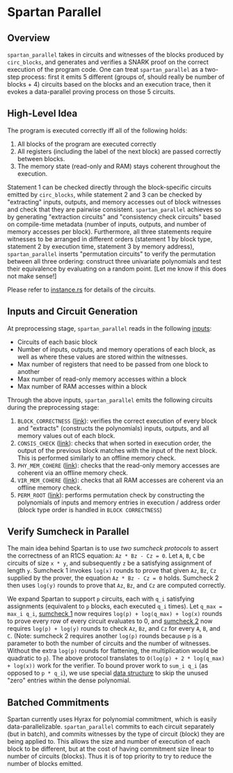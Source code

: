 # Spartan Parallel

## Overview
`spartan_parallel` takes in circuits and witnesses of the blocks produced by `circ_blocks`, and generates and verifies a SNARK proof on the correct execution of the program code. One can treat `spartan_parallel` as a two-step process: first it emits 5 different (groups of, should really be number of blocks + 4) circuits based on the blocks and an execution trace, then it evokes a data-parallel proving process on those 5 circuits.

## High-Level Idea
The program is executed correctly iff all of the following holds:
1. All blocks of the program are executed correctly
2. All registers (including the label of the next block) are passed correctly between blocks.
3. The memory state (read-only and RAM) stays coherent throughout the execution.

Statement 1 can be checked directly through the block-specific circuits emitted by `circ_blocks`, while statement 2 and 3 can be checked by "extracting" inputs, outputs, and memory accesses out of block witnesses and check that they are pairwise consistent. `spartan_parallel` achieves so by generating "extraction circuits" and "consistency check circuits" based on compile-time metadata (number of inputs, outputs, and number of memory accesses per block). Furthermore, all three statements require witnesses to be arranged in different orders (statement 1 by block type, statement 2 by execution time, statement 3 by memory address), `spartan_parallel` inserts "permutation circuits" to verify the permutation between all three ordering: construct three univariate polynomials and test their equivalence by evaluating on a random point. [Let me know if this does not make sense!]

Please refer to [instance.rs](https://github.com/Jiangkm3/spartan_parallel/blob/master/src/instance.rs) for details of the circuits.

## Inputs and Circuit Generation
At preprocessing stage, `spartan_parallel` reads in the following [inputs](https://github.com/Jiangkm3/spartan_parallel/blob/master/examples/interface.rs#L45):
- Circuits of each basic block
- Number of inputs, outputs, and memory operations of each block, as well as where these values are stored within the witnesses.
- Max number of registers that need to be passed from one block to another
- Max number of read-only memory accesses within a block
- Max number of RAM accesses within a block

Through the above inputs, `spartan_parallel` emits the following circuits during the preprocessing stage:
1. `BLOCK_CORRECTNESS` ([link](https://github.com/Jiangkm3/spartan_parallel/blob/master/src/instance.rs#L246)): verifies the correct execution of every block and "extracts" (constructs the polynomials) inputs, outputs, and all memory values out of each block.
2. `CONSIS_CHECK` ([link](https://github.com/Jiangkm3/spartan_parallel/blob/master/src/instance.rs#L545)): checks that when sorted in execution order, the output of the previous block matches with the input of the next block. This is performed similarly to an offline memory check.
3. `PHY_MEM_COHERE` ([link](https://github.com/Jiangkm3/spartan_parallel/blob/master/src/instance.rs#L545)): checks that the read-only memory accesses are coherent via an offline memory check.
4. `VIR_MEM_COHERE` ([link](https://github.com/Jiangkm3/spartan_parallel/blob/master/src/instance.rs#L545)): checks that all RAM accesses are coherent via an offline memory check.
5. `PERM_ROOT` ([link](https://github.com/Jiangkm3/spartan_parallel/blob/master/src/instance.rs#L761)): performs permutation check by constructing the polynomials of inputs and memory entries in execution / address order (block type order is handled in `BLOCK CORRECTNESS`)

## Verify Sumcheck in Parallel
The main idea behind Spartan is to use _two sumcheck protocols_ to assert the correctness of an R1CS equation: `Az * Bz - Cz = 0`. Let `A`, `B`, `C` be circuits of size `x * y`, and subsequently `z` be a satisfying assignment of length `y`. Sumcheck 1 invokes `log(x)` rounds to prove that given `Az`, `Bz`, `Cz` supplied by the prover, the equation `Az * Bz - Cz = 0` holds. Sumcheck 2 then uses `log(y)` rounds to prove that `Az`, `Bz`, and `Cz` are computed correctly. 

We expand Spartan to support `p` circuits, each with `q_i` satisfying assignments (equivalent to `p` blocks, each executed `q_i` times). Let `q_max = max_i q_i`, [sumcheck 1](https://github.com/Jiangkm3/spartan_parallel/blob/master/src/r1csproof.rs#L320) now requires `log(p) + log(q_max) + log(x)` rounds to prove every row of every circuit evaluates to 0, and [sumcheck 2](https://github.com/Jiangkm3/spartan_parallel/blob/master/src/r1csproof.rs#L462) now requires `log(p) + log(y)` rounds to check `Az`, `Bz`, and `Cz` for every `A`, `B`, and `C`. (Note: sumcheck 2 requires another `log(p)` rounds because `p` is a parameter to both the number of circuits and the number of witnesses. Without the extra `log(p)` rounds for flattening, the multiplication would be quadratic to `p`). The above protocol translates to `O(log(p) + 2 * log(q_max) + log(x))` work for the verifier. To bound prover work to `sum_i q_i` (as opposed to `p * q_i`), we use special [data structure](https://github.com/Jiangkm3/spartan_parallel/blob/master/src/custom_dense_mlpoly.rs#L22) to skip the unused "zero" entries within the dense polynomial.

## Batched Commitments
Spartan currently uses Hyrax for polynomial commitment, which is easily data-parallelizable. `spartan_parallel` commits to each circuit separately (but in batch), and commits witnesses by the type of circuit (block) they are being applied to. This allows the size and number of execution of each block to be different, but at the cost of having commitment size linear to number of circuits (blocks). Thus it is of top priority to try to reduce the number of blocks emitted.